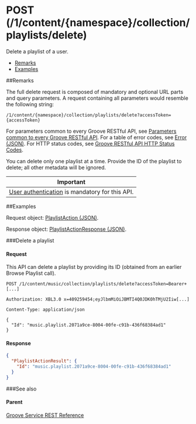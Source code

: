 # POST (/1/content/{namespace}/collection/playlists/delete) 

Delete a playlist of a user.

-   [Remarks](#remarks)
-   [Examples](#examples)

##Remarks


The full delete request is composed of mandatory and optional URL parts and query parameters. A request containing all parameters would resemble the following string:
```
/1/content/{namespace}/collection/playlists/delete?accessToken={accessToken}
```
For parameters common to every Groove RESTful API, see [Parameters common to every Groove RESTful API](CommonParameters.md). For a table of error codes, see [Error (JSON)](JSON_Error.md). For HTTP status codes, see [Groove RESTful API HTTP Status Codes](HTTPStatusCodes.md).

You can delete only one playlist at a time. Provide the ID of the playlist to delete; all other metadata will be ignored.

| Important                                                                        |
|------------------------------------------------------------------------------------------|
| [User authentication](../Using-the-Groove-RESTful-Services/User-Authentication.md) is mandatory for this API. |

##Examples


Request object: [PlaylistAction (JSON)](JSON_PlaylistAction.md).

Response object: [PlaylistActionResponse (JSON)](JSON_PlaylistActionResponse.md).

###Delete a playlist


#### Request

This API can delete a playlist by providing its ID (obtained from an earlier Browse Playlist call).
```http
POST /1/content/music/collection/playlists/delete?accessToken=Bearer+[...]

Authorization: XBL3.0 x=409259454;eyJlbmMiOiJBMTI4Q0JDK0hTMjU2Iiw[...] 

Content-Type: application/json 

{
  "Id": "music.playlist.2071a9ce-8004-00fe-c91b-436f68384ad1"
}
```
#### Response
```json
{
  "PlaylistActionResult": {
    "Id": "music.playlist.2071a9ce-8004-00fe-c91b-436f68384ad1"
  }
}
```
###See also


#### Parent
[Groove Service REST Reference](Groove-Service-REST-Reference.md)
